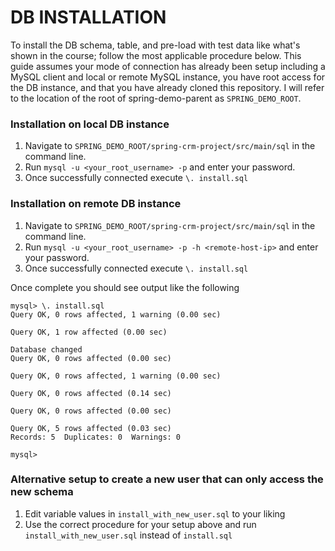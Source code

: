 # DB INSTALLATION

To install the DB schema, table, and pre-load with test data like what's shown in the course; follow the most applicable procedure below. This guide assumes your mode of connection has already been setup including a MySQL client and local or remote MySQL instance, you have root access for the DB instance, and that you have already cloned this repository. I will refer to the location of the root of spring-demo-parent as `SPRING_DEMO_ROOT`.

### Installation on local DB instance
1. Navigate to `SPRING_DEMO_ROOT/spring-crm-project/src/main/sql` in the command line.
1. Run `mysql -u <your_root_username> -p` and enter your password.
1. Once successfully connected execute `\. install.sql`

### Installation on remote DB instance
1. Navigate to `SPRING_DEMO_ROOT/spring-crm-project/src/main/sql` in the command line.
1. Run `mysql -u <your_root_username> -p -h <remote-host-ip>` and enter your password.
1. Once successfully connected execute `\. install.sql`

Once complete you should see output like the following
```
mysql> \. install.sql
Query OK, 0 rows affected, 1 warning (0.00 sec)

Query OK, 1 row affected (0.00 sec)

Database changed
Query OK, 0 rows affected (0.00 sec)

Query OK, 0 rows affected, 1 warning (0.00 sec)

Query OK, 0 rows affected (0.14 sec)

Query OK, 0 rows affected (0.00 sec)

Query OK, 5 rows affected (0.03 sec)
Records: 5  Duplicates: 0  Warnings: 0

mysql>
```

### Alternative setup to create a new user that can only access the new schema
1. Edit variable values in `install_with_new_user.sql` to your liking
1. Use the correct procedure for your setup above and run `install_with_new_user.sql` instead of `install.sql`
